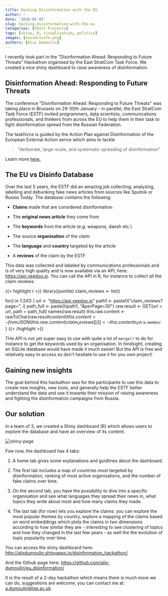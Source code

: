 ```yaml
---
title: Hacking Disinformation with the EU
author: ~
date: '2020-02-05'
slug: hacking-disinformation-with-the-eu
categories: [Short Projects]
tags: [shiny, R, visualisation, politics]
images: [euvsdisinfo.png]
authors: [Alix Dumoulin]
---
```


I recently took part in the "Disinformation Ahead: Responding to Future Threats" Hackathon organised by the East StratCom Task Force. We created a nice shiny dashboard to raise awareness of disinformation.
<!--more-->

## Disinformation Ahead: Responding to Future Threats

The conference "Disinformation Ahead: Responding to Future Threats" was taking place in Brussels on 29-30th January - in parallel, the East StratCom Task Force (ESTF) invited programmers, data scientists, communications professionals, and thinkers from across the EU to help them in their task to fight disinformation spread from the Russian Federation.

The taskforce is guided by the Action Plan against Disinformation of the European External Action serive which aims to tackle
> “deliberate, large-scale, and systematic spreading of disinformation”

Learn more [here.](https://eeas.europa.eu/headquarters/headquarters-homepage/54866/action-plan-against-disinformation_en)

## The EU vs Disinfo Database

Over the last 5 years, the ESTF did an amazing job collecting, analyzing, labelling and debunking fake news articles from sources like Sputnik or Russia Today. The database contains the following: 

* **Claims** made that are considered disinformation

* The **original news article** they come from

* The **keywords** from the article (e.g. weapons, daesh etc.)

* The source **organisation** of the claim

* The **language** and **country** targeted by the article

* A **reviews** of the claim by the ESTF

This data was collected and labeled by communications professionals and is of very high quality and is now available via an API, here: https://api.veedoo.io. You can call the API in R, for instance to collect all the claim reviews: 

{{< highlight r >}}
library(jsonlite)
claim_reviews <- list()

for(i in 1:241) {
  url  <- "https://api.veedoo.io"
  path1 <- paste0("claim_reviews?page=", i)
  path_full <- paste0(path1, "&perPage=30")
  raw.result <- GET(url = url, path = path_full)
  names(raw.result)
  this.raw.content <- rawToChar(raw.result$content)
  this.content <- fromJSON(this.raw.content)
  claim_reviews[[i]] <- this.content$`hydra:member`
}
{{< /highlight >}}

THe API is not yet super easy to use with quite a lot of `merge()` to do for instance to get the keywords used by an organisation. In hindsight, creating an SQLite database would have made it much easier! But the API is free and relatively easy to access so don't hesitate to use it for you own project!


## Gaining new insights

The goal behind this hackathon was for the participants to use this data to create new insights, new tools, and generally help the ESTF better understand the data and use it towards their mission of raising awareness and fighting the disinformation campaigns from Russia.


## Our solution

In a team of 3, we created a Shiny dashboard (R) which allows users to explore the database and have an overview of its content. 

![shiny-page](/images/shiny.png)

Fow now, the dashboard has 4 tabs:


1) A home tab gives some explanations and guidlines about the dashboard.

2) The first tab includes a map of countries most targeted by disinformation, ranking of most active organisations, and the number of fake claims over time. 

3) On the second tab, you have the possibility to dive into a specific organisation and see what languages they spread their news in, what topics they write about most and how many claims they made. 

4) The last tab (for now) lets you explore the claims: you can explore the most popular themes by country, explore a mapping of the claims based on word embeddings which plots the claims in two dimensions according to how similar they are - interesting to see clustering of topics and how they changed in the last few years - as well the the evolution of topic popularity over time.

You can access the shiny dashboard here: http://alixdumoulin.shinyapps.io/disinformation_hackathon/

And the Github page here: https://github.com/alix-dumoulin/eu_disinformation/

It is the result of a 2-day hackathon which means there is much more we can do, suggestions are welcome, you can contact me at: a.dumoulin@lse.ac.uk.